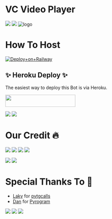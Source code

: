 # VC Video Player

<a href="https://t.me/DeeCodeBots"><img src="https://img.shields.io/badge/Join-Telegram%20Channel-yellow.svg?logo=Telegram"></a>
<a href="t.me/DeCodeSupport"><img src="https://img.shields.io/badge/Join-Telegram%20Group-orange.svg?logo=telegram"></a>
![logo](https://telegra.ph/file/824cba85b5b820fcd7dcd.jpg)
# How To Host 
[![Deploy+on+Railway](https://railway.app/button.svg)](https://railway.app/new/template?template=https://github.com/TeamDeeCode/VcVideoPlayer&envs=API_ID,API_HASH,BOT_TOKEN,SESSION_NAME,BOT_USERNAME,ASSISTANT_NAME,UPDATES_CHANNEL,SUPPORT_GROUP,SUDO_USERS,CHANNEL,ADMIN)

## ✨ Heroku Deploy ✨
The easiest way to deploy this Bot is via Heroku.

<p align="left"><a href="https://heroku.com/deploy?template=https://github.com/TeamDeeCode/VcVideoPlayer"> <img src="https://img.shields.io/badge/Deploy%20To%20Heroku-black?style=for-the-badge&logo=heroku" width="220" height="38.45"/></a></p>

<a href="https://t.me/sillybots"><img src="https://img.shields.io/badge/Join-Telegram%20Channel-green.svg?logo=Telegram"></a>
<a href="t.me/botdevlopers"><img src="https://img.shields.io/badge/Join-Telegram%20Group-orange.svg?logo=telegram"></a>

# Our Credit 🔥

<a href="https://t.me/DeeCodeBots"><img src="https://img.shields.io/badge/Louis-1b77FF.svg?logo=Telegram"></a>
<a href="t.me/ProErrorXD"><img src="https://img.shields.io/badge/Error-1b77FF.svg?logo=telegram"></a>
<a href="https://t.me/piroXpower"><img src="https://img.shields.io/badge/Blaze-1b77FF.svg?logo=Telegram"></a>
<a href="t.me/jalim_munda"><img src="https://img.shields.io/badge/Harsh-1b77FF.svg?logo=telegram"></a>

<a href="https://t.me/sillybots"><img src="https://img.shields.io/badge/Join-Telegram%30Channel-green.svg?logo=Telegram"></a>
<a href="t.me/botdevlopers"><img src="https://img.shields.io/badge/Join-Telegram%30Group-orange.svg?logo=telegram"></a>

# Special Thanks To 💞

- [Laky](https://github.com/Laky-64) for [pytgcalls](https://github.com/pytgcalls/pytgcalls)
- [Dan](https://github.com/delivrance) for [Pyrogram](https://github.com/pyrogram/pyrogram)


<a href="https://t.me/MrTanaji"><img src="https://img.shields.io/badge/MrTanajj-1b77FF.svg?logo=Telegram"></a>
<a href="https://t.me/sillybots"><img src="https://img.shields.io/badge/Join-Telegram%30Channel-yellow.svg?logo=Telegram"></a>
<a href="t.me/botdevlopers"><img src="https://img.shields.io/badge/Join-Telegram%20Group-orange.svg?logo=telegram"></a>
